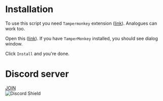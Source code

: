 # Installation
To use this script you need `Tampermonkey` extension ([link](https://tampermonkey.net/)). Analogues can work too.

Open this ([link](https://github.com/jmatg1/evoword-scripts/raw/main/zoom-hack.user.js)). If you have `TamperMonkey` installed, you should see dialog window.

Click `Install` and you're done.

# Discord server  
[JOIN](https://discord.gg/9bpBkcADhA)  
![Discord Shield](https://discord.com/api/guilds/1264857354688528406/widget.png?style=shield)

